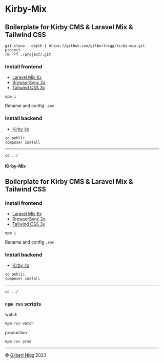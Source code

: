 # Kirby-Mix
## Boilerplate for Kirby CMS &amp; Laravel Mix &amp; Tailwind CSS

```
git clone --depth 1 https://github.com/gilbertnigg/kirby-mix.git project
rm -rf ./project/.git
```

### Install frontend
- [Laravel Mix 6x](https://laravel-mix.com  )
- [BrowserSync 2x](https://browsersync.io/)
- [Tailwind CSS 3x](https://tailwindcss.com )

```
npm i
```

Rename and config `.env`

### Install backend
- [Kirby 4x](https://getkirby.com  )
```
cd public
composer install
```
---
```
cd ../
```

#### Kirby-Mix
## Boilerplate for Kirby CMS &amp; Laravel Mix &amp; Tailwind CSS

### Install frontend
- [Laravel Mix 6x](https://laravel-mix.com  )
- [BrowserSync 2x](https://browsersync.io/)
- [Tailwind CSS 3x](https://tailwindcss.com )

```
npm i
```

Rename and config `.env`

### Install backend
- [Kirby 4x](https://getkirby.com  )
```
cd public
composer install
```
---
```
cd ../
```

### `npm run` scripts

watch
```
npm run watch
```
production
```
npm run prod
```

---
© [Gilbert Nigg](http://www.gilles.ch) 2023
